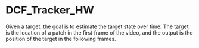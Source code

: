 # DCF_Tracker_HW
Given a target, the goal is to estimate the target state over time.  The target is the location of a patch in the first frame of the video, and the output is the position of the target in the following frames.
